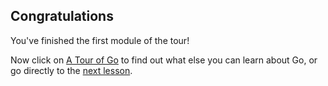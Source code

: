 ## Congratulations

You've finished the first module of the tour!

Now click on [A Tour of Go](javascript:highlightAndClick%28".logo"%29) to find out what else you can learn about Go, or go directly to the [next lesson](javascript:click%28'.next-page'%29).